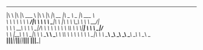 
 ___       __   _______   ___       ________  ________  _____ ______   _______      
|\  \     |\  \|\  ___ \ |\  \     |\   ____\|\   __  \|\   _ \  _   \|\  ___ \     
\ \  \    \ \  \ \   __/|\ \  \    \ \  \___|\ \  \|\  \ \  \\\__\ \  \ \   __/|    
 \ \  \  __\ \  \ \  \_|/_\ \  \    \ \  \    \ \  \\\  \ \  \\|__| \  \ \  \_|/__  
  \ \  \|\__\_\  \ \  \_|\ \ \  \____\ \  \____\ \  \\\  \ \  \    \ \  \ \  \_|\ \ 
   \ \____________\ \_______\ \_______\ \_______\ \_______\ \__\    \ \__\ \_______\
    \|____________|\|_______|\|_______|\|_______|\|_______|\|__|     \|__|\|_______|
                                                                                    
                                                                                    
                                                                                    
